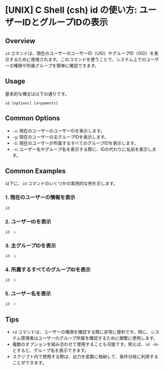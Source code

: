 # [UNIX] C Shell (csh) id の使い方: ユーザーIDとグループIDの表示

## Overview
`id` コマンドは、現在のユーザーのユーザーID（UID）やグループID（GID）を表示するために使用されます。このコマンドを使うことで、システム上でのユーザーの権限や所属グループを簡単に確認できます。

## Usage
基本的な構文は以下の通りです。

```
id [options] [arguments]
```

## Common Options
- `-u`: 現在のユーザーのユーザーIDを表示します。
- `-g`: 現在のユーザーの主グループIDを表示します。
- `-G`: 現在のユーザーが所属するすべてのグループIDを表示します。
- `-n`: ユーザー名やグループ名を表示する際に、IDの代わりに名前を表示します。

## Common Examples
以下に、`id` コマンドのいくつかの実用的な例を示します。

### 1. 現在のユーザーの情報を表示
```bash
id
```

### 2. ユーザーIDを表示
```bash
id -u
```

### 3. 主グループIDを表示
```bash
id -g
```

### 4. 所属するすべてのグループIDを表示
```bash
id -G
```

### 5. ユーザー名を表示
```bash
id -n
```

## Tips
- `id` コマンドは、ユーザーの権限を確認する際に非常に便利です。特に、システム管理者はユーザーのグループ所属を確認するために頻繁に使用します。
- 複数のオプションを組み合わせて使用することも可能です。例えば、`id -Gn` とすると、グループ名を表示できます。
- スクリプト内で使用する際は、出力を変数に格納して、条件分岐に利用することができます。